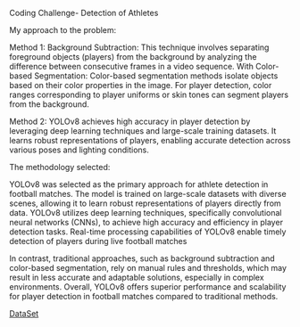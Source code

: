 Coding Challenge- Detection of Athletes

My approach to the problem: 

Method 1: Background Subtraction: This technique involves separating foreground objects (players) from the background by analyzing the difference between consecutive frames in a video sequence.
With 
Color-based Segmentation: Color-based segmentation methods isolate objects based on their color properties in the image. For player detection, color ranges corresponding to player uniforms or skin tones can segment players from the background.


Method 2: YOLOv8 achieves high accuracy in player detection by leveraging deep learning techniques and large-scale training datasets. It learns robust representations of players, enabling accurate detection across various poses and lighting conditions.


The methodology selected:


YOLOv8 was selected as the primary approach for athlete detection in football matches.
The model is trained on large-scale datasets with diverse scenes, allowing it to learn robust representations of players directly from data.
YOLOv8 utilizes deep learning techniques, specifically convolutional neural networks (CNNs), to achieve high accuracy and efficiency in player detection tasks.
Real-time processing capabilities of YOLOv8 enable timely detection of players during live football matches

In contrast, traditional approaches, such as background subtraction and color-based segmentation, rely on manual rules and thresholds, which may result in less accurate and adaptable solutions, especially in complex environments. Overall, YOLOv8 offers superior performance and scalability for player detection in football matches compared to traditional methods.

[DataSet]([url](https://www.kaggle.com/datasets/outliersloop/footballyolov8/data)https://www.kaggle.com/datasets/outliersloop/footballyolov8/data)
